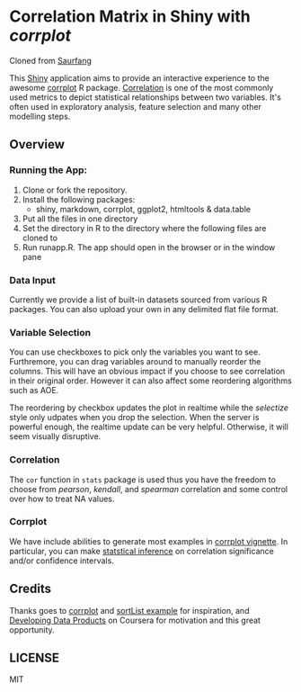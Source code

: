 Correlation Matrix in Shiny with *corrplot*
===========

Cloned from [Saurfang](https://github.com/saurfang/shinyCorrplot)

This [Shiny](http://shiny.rstudio.com/) application aims to provide an interactive experience to the awesome [corrplot](http://cran.r-project.org/web/packages/corrplot) R package. [Correlation](http://en.wikipedia.org/wiki/Correlation_and_dependence) is one of the most commonly used metrics to depict statistical relationships between two variables. It's often used in exploratory analysis, feature selection and many other modelling steps.

## Overview

### Running the App:
1. Clone or fork the repository.
2. Install the following packages:
	* shiny, markdown, corrplot, ggplot2, htmltools & data.table
2. Put all the files in one directory
3. Set the directory in R to the directory where the following files are cloned to
4. Run runapp.R. The app should open in the browser or in the window pane

### Data Input
Currently we provide a list of built-in datasets sourced from various R packages. You can also upload your own in any delimited flat file format.

### Variable Selection
You can use checkboxes to pick only the variables you want to see. Furthremore, you can drag variables around to manually reorder the columns. This will have an obvious impact if you choose to see correlation in their original order. However it can also affect some reordering algorithms such as AOE.

The reordering by checkbox updates the plot in realtime while the *selectize* style only udpates when you drop the selection. When the server is powerful enough, the realtime update can be very helpful. Otherwise, it will seem visually disruptive.

### Correlation
The `cor` function in `stats` package is used thus you have the freedom to choose from *pearson*, *kendall*, and *spearman* correlation and some control over how to treat NA values.

### Corrplot
We have include abilities to generate most examples in [corrplot vignette](http://cran.r-project.org/web/packages/corrplot/vignettes/corrplot-intro.html). In particular, you can make [statstical inference](http://en.wikipedia.org/wiki/Pearson_product-moment_correlation_coefficient#Inference) on correlation significance and/or confidence intervals.

## Credits
Thanks goes to [corrplot](http://cran.r-project.org/web/packages/corrplot) and [sortList example](https://gist.github.com/trestletech/9691459) for inspiration, and [Developing Data Products](https://class.coursera.org/devdataprod-005) on Coursera for motivation and this great opportunity.

## LICENSE
MIT

